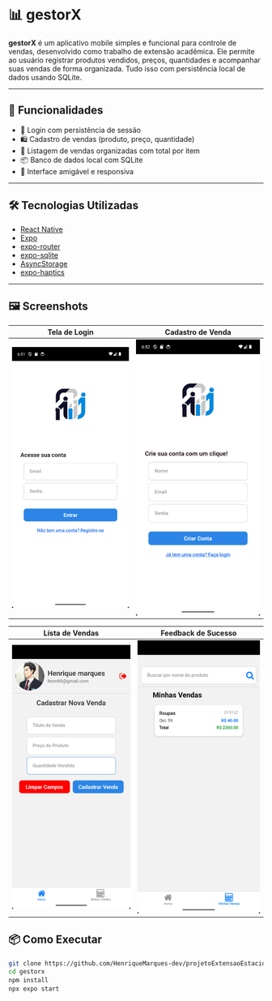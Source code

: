 # 📊 gestorX

**gestorX** é um aplicativo mobile simples e funcional para controle de vendas, desenvolvido como trabalho de extensão acadêmica. Ele permite ao usuário registrar produtos vendidos, preços, quantidades e acompanhar suas vendas de forma organizada. Tudo isso com persistência local de dados usando SQLite.

---

## 🚀 Funcionalidades

- 🔐 Login com persistência de sessão
- 🛍️ Cadastro de vendas (produto, preço, quantidade)
- 📄 Listagem de vendas organizadas com total por item
- 📦 Banco de dados local com SQLite
- 📱 Interface amigável e responsiva

---

## 🛠️ Tecnologias Utilizadas

- [React Native](https://reactnative.dev/)
- [Expo](https://expo.dev/)
- [expo-router](https://expo.github.io/router/)
- [expo-sqlite](https://docs.expo.dev/versions/latest/sdk/sqlite/)
- [AsyncStorage](https://react-native-async-storage.github.io/async-storage/)
- [expo-haptics](https://docs.expo.dev/versions/latest/sdk/haptics/)

---

## 🖼️ Screenshots

| Tela de Login | Cadastro de Venda |
|:-------------:|:------------------:|
| ![Login](./assets/readme/1.png) | ![Cadastro](./assets/readme/2.png) |

| Lista de Vendas | Feedback de Sucesso |
|:---------------:|:-------------------:|
| ![Lista](./assets/readme/3.png) | ![Sucesso](./assets/readme/4.png) |

## 📦 Como Executar

```bash
git clone https://github.com/HenriqueMarques-dev/projetoExtensaoEstacioAndroid.git
cd gestorx
npm install
npx expo start
